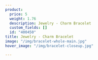 ```yaml
---
product:
  price: 5
  weight: 1.76
  description: Jewelry - Charm Bracelet
  custom_fields: []
  id: "400450"
title: Jewelry - Charm Bracelet
image: "/img/bracelet-whole-main.jpg"
hover_image: "/img/bracelet-closeup.jpg"

---
```

